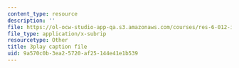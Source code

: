 ```yaml
---
content_type: resource
description: ''
file: https://ol-ocw-studio-app-qa.s3.amazonaws.com/courses/res-6-012-introduction-to-probability-spring-2018/9a570c0b3ea25720af25144e41e1b539_uxVRfj60z98.vtt
file_type: application/x-subrip
resourcetype: Other
title: 3play caption file
uid: 9a570c0b-3ea2-5720-af25-144e41e1b539
---
```

